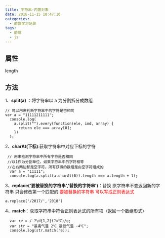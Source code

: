 ```yaml
---
title: 字符串-内置对象
date: 2018-11-15 10:47:10
categories:
  - 前端学习记录
tags:
  - 前端
  - js
---
```


## 属性

length

## 方法

1、**split(a)** ：将字符串以 a 为分割拆分成数组

    // 可以用来判断字符串中的字符是否相同
    var a = "11111211111";
      console.log(
        a.split("").every(function(ele, ind, array) {
          return ele === array[0];
        })
      );

2、**charAt(下标)**:获取字符串中对应下标的字符

     // 用来检测字符串中所有字符是否相同
     //以1作为分割单位，如果字符串中的字符相等
     //左右两边都是空字符，所有获得的数组是由空字符组成的
      var a = "11111";
      console.log(a.split(a.charAt(0)).length === a.length + 1);

3、**replace('要被替换的字符串','替换的字符串')**：替换 原字符串不变返回新的字符串 只会修改第一个匹配的
<font color=red>要被替换的字符串 可以写成正则表达式</font>

    a.replace('/2017/','2018')

4、**match**：获取字符串中符合正则表达式的所有项（返回一个数组形式）

      var re = /-?\d{1,2}(?=℃)/g;
      var str = "最高气温 2℃ 最低气温 -4℃";
      console.log(str.match(re));
